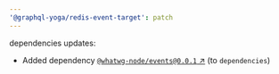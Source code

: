 ```yaml
---
'@graphql-yoga/redis-event-target': patch
---
```


dependencies updates:

- Added dependency [`@whatwg-node/events@0.0.1` ↗︎](https://www.npmjs.com/package/@whatwg-node/events/v/0.0.1) (to `dependencies`)
